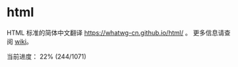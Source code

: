 # html

HTML 标准的简体中文翻译 https://whatwg-cn.github.io/html/ 。
更多信息请查阅 [wiki][wiki]。

当前进度： 22% (244/1071)

[wiki]: https://github.com/whatwg-cn/html/wiki

